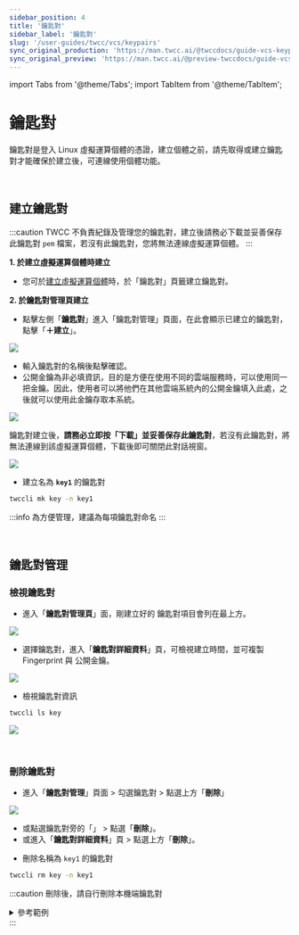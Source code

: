 ```yaml
---
sidebar_position: 4
title: '鑰匙對'
sidebar_label: '鑰匙對'
slug: '/user-guides/twcc/vcs/keypairs'
sync_original_production: 'https://man.twcc.ai/@twccdocs/guide-vcs-keypair-zh'
sync_original_preview: 'https://man.twcc.ai/@preview-twccdocs/guide-vcs-keypair-zh'
---
```


import Tabs from '@theme/Tabs';
import TabItem from '@theme/TabItem';

# 鑰匙對

鑰匙對是登入 Linux 虛擬運算個體的憑證，建立個體之前，請先取得或建立鑰匙對才能確保於建立後，可連線使用個體功能。

<br/>

## 建立鑰匙對

:::caution
TWCC 不負責紀錄及管理您的鑰匙對，建立後請務必下載並妥善保存此鑰匙對 `pem` 檔案，若沒有此鑰匙對，您將無法連線虛擬運算個體。
:::


<Tabs>

<TabItem value="TWCC 入口網站" label="TWCC 入口網站">

**1. 於建立虛擬運算個體時建立**

- 您可於[建立虛擬運算個體](/docs/user-guides/twcc/vcs/instances/create-instances)時，於「鑰匙對」頁籤建立鑰匙對。

**2. 於鑰匙對管理頁建立**

* 點擊左側「**鑰匙對**」進入「鑰匙對管理」頁面，在此會顯示已建立的鑰匙對，點擊「**＋建立**」。

![](https://cos.twcc.ai/SYS-MANUAL/uploads/upload_191bdca9d25142835b1a798fb12c1354.png)


* 輸入鑰匙對的名稱後點擊確認。
* 公開金鑰為非必填資訊，目的是方便在使用不同的雲端服務時，可以使用同一把金鑰。因此，使用者可以將他們在其他雲端系統內的公開金鑰填入此處，之後就可以使用此金鑰存取本系統。


![](https://cos.twcc.ai/SYS-MANUAL/uploads/upload_1b7f0ee96d82e1bc311b03f8e20cfc36.png)


鑰匙對建立後，**請務必立即按「下載」並妥善保存此鑰匙對**，若沒有此鑰匙對，將無法連線到該虛擬運算個體，下載後即可關閉此對話視窗。

![](https://cos.twcc.ai/SYS-MANUAL/uploads/upload_4d1384109af22c920d204ff660722e70.png)


</TabItem>

<TabItem value="TWCC CLI" label="TWCC CLI">


- 建立名為 **`key1`** 的鑰匙對

```bash
twccli mk key -n key1
```

:::info
為方便管理，建議為每項鑰匙對命名
:::

</TabItem>

</Tabs>

<br/>


## 鑰匙對管理

### 檢視鑰匙對

<Tabs>

<TabItem value="TWCC 入口網站" label="TWCC 入口網站">

* 進入「**鑰匙對管理頁**」面，剛建立好的 鑰匙對項目會列在最上方。

![](https://cos.twcc.ai/SYS-MANUAL/uploads/upload_f1a55b04e28e4aea16e87b4d797a5cd1.png)

- 選擇鑰匙對，進入「**鑰匙對詳細資料**」頁，可檢視建立時間，並可複製 Fingerprint 與 公開金鑰。

![](https://cos.twcc.ai/SYS-MANUAL/uploads/upload_2d1643df05cacbbb686bc10776a671aa.png)



</TabItem>

<TabItem value="TWCC CLI" label="TWCC CLI">

- 檢視鑰匙對資訊

```bash
twccli ls key
```

![](https://cos.twcc.ai/SYS-MANUAL/uploads/upload_752e44d40060a214fa67fba1db2a1ead.png)

</TabItem>

</Tabs>

<br/>

### 刪除鑰匙對

<Tabs>

<TabItem value="TWCC 入口網站" label="TWCC 入口網站">

* 進入「**鑰匙對管理**」頁面 > 勾選鑰匙對 > 點選上方「**刪除**」

![](https://cos.twcc.ai/SYS-MANUAL/uploads/upload_bbfda9c9b2de52067e3d6f1e67687404.png)

- 或點選鑰匙對旁的「<i class="fa fa-ellipsis-v fa-20" aria-hidden="true"></i>」 > 點選「**刪除**」。
- 或進入「**鑰匙對詳細資料**」頁 > 點選上方「**刪除**」。

</TabItem>

<TabItem value="TWCC CLI" label="TWCC CLI">

- 刪除名稱為 `key1` 的鑰匙對 
```bash
twccli rm key -n key1
```
:::caution
刪除後，請自行刪除本機端鑰匙對
<details>

<summary>參考範例</summary>

![](https://cos.twcc.ai/SYS-MANUAL/uploads/upload_0ebc5f5ed8ea2bff1c5e0d8311873eb5.png)

</details>
:::

</TabItem>

</Tabs>